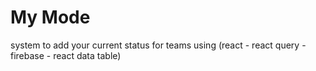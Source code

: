 # My Mode
system to add your current status for teams using (react - react query - firebase - react data table)
